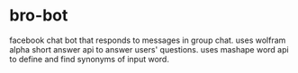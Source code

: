 # bro-bot
facebook chat bot that responds to messages in group chat.
uses wolfram alpha short answer api to answer users' questions.
uses mashape word api to define and find synonyms of input word.
